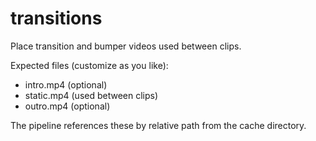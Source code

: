 # transitions

Place transition and bumper videos used between clips.

Expected files (customize as you like):

- intro.mp4   (optional)
- static.mp4  (used between clips)
- outro.mp4   (optional)

The pipeline references these by relative path from the cache directory.
